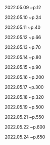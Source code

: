 
2022.05.09 ~p.12

2022.05.10 ~p.24

2022.05.11 ~p.40

2022.05.12 ~p.66

2022.05.13 ~p.70

2022.05.14 ~p.80

2022.05.15 ~p.90

2022.05.16 ~p.200

2022.05.17 ~p.300

2022.05.18 ~p.320

2022.05.19 ~p.500

2022.05.21 ~p.550

2022.05.22 ~p.600

2022.05.24 ~p.650
